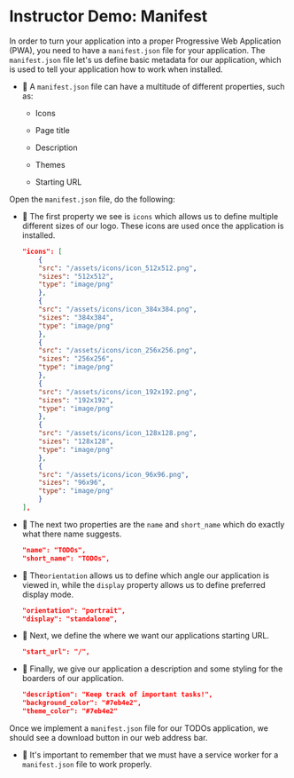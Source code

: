 # Instructor Demo: Manifest

In order to turn your application into a proper Progressive Web Application (PWA), you need to have a `manifest.json` file for your application. The `manifest.json` file let's us define basic metadata for our application, which is used to tell your application how to work when installed.

  * 🔑 A `manifest.json` file can have a multitude of different properties, such as:

      * Icons 

      * Page title

      * Description

      * Themes 

      * Starting URL

Open the `manifest.json` file, do the following:

  * 🔑 The first property we see is `icons` which allows us to define multiple different sizes of our logo. These icons are used once the application is installed.

      ```json
      "icons": [
          {
          "src": "/assets/icons/icon_512x512.png",
          "sizes": "512x512",
          "type": "image/png"
          },
          {
          "src": "/assets/icons/icon_384x384.png",
          "sizes": "384x384",
          "type": "image/png"
          },
          {
          "src": "/assets/icons/icon_256x256.png",
          "sizes": "256x256",
          "type": "image/png"
          },
          {
          "src": "/assets/icons/icon_192x192.png",
          "sizes": "192x192",
          "type": "image/png"
          },
          {
          "src": "/assets/icons/icon_128x128.png",
          "sizes": "128x128",
          "type": "image/png"
          },
          {
          "src": "/assets/icons/icon_96x96.png",
          "sizes": "96x96",
          "type": "image/png"
          }
      ],
      ```

  * 🔑 The next two properties are the `name` and `short_name` which do exactly what there name suggests.

      ```json
      "name": "TODOs",
      "short_name": "TODOs",
      ```

  * 🔑 The`orientation` allows us to define which angle our application is viewed in, while the  `display` property allows us to define preferred display mode.

      ```json
      "orientation": "portrait",
      "display": "standalone",
      ```

  * 🔑 Next, we define the where we want our applications starting URL.

      ```json
      "start_url": "/",
      ```

  * 🔑 Finally, we give our application a description and some styling for the boarders of our application.

      ```json
      "description": "Keep track of important tasks!",
      "background_color": "#7eb4e2",
      "theme_color": "#7eb4e2"
      ```

Once we implement a `manifest.json` file for our TODOs application, we should see a download button in our web address bar.

* 🔑 It's important to remember that we must have a service worker for a `manifest.json` file to work properly.